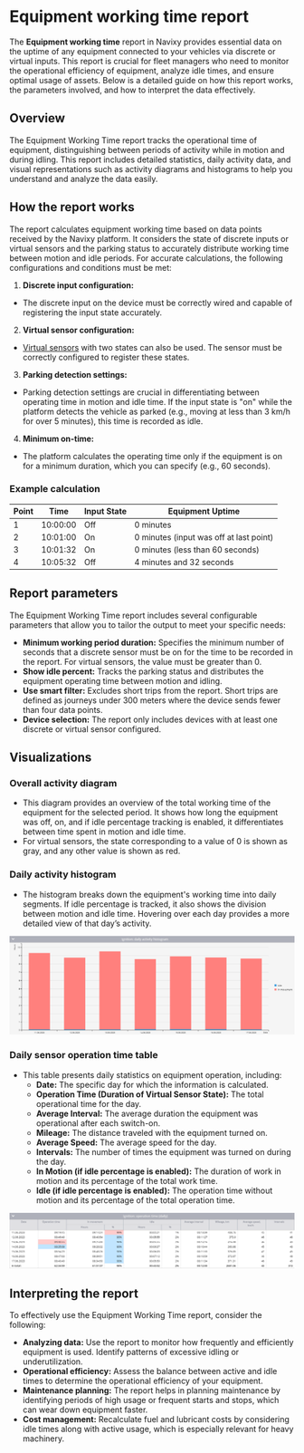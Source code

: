 # Equipment working time report

The **Equipment working time** report in Navixy provides essential data on the uptime of any equipment connected to your vehicles via discrete or virtual inputs. This report is crucial for fleet managers who need to monitor the operational efficiency of equipment, analyze idle times, and ensure optimal usage of assets. Below is a detailed guide on how this report works, the parameters involved, and how to interpret the data effectively.

## Overview

The Equipment Working Time report tracks the operational time of equipment, distinguishing between periods of activity while in motion and during idling. This report includes detailed statistics, daily activity data, and visual representations such as activity diagrams and histograms to help you understand and analyze the data easily.

## How the report works

The report calculates equipment working time based on data points received by the Navixy platform. It considers the state of discrete inputs or virtual sensors and the parking status to accurately distribute working time between motion and idle periods. For accurate calculations, the following configurations and conditions must be met:

1. **Discrete input configuration:**

* The discrete input on the device must be correctly wired and capable of registering the input state accurately.

2. **Virtual sensor configuration:**

* [Virtual sensors](../../devices-and-settings/vehicle-sensors/virtual-sensors/) with two states can also be used. The sensor must be correctly configured to register these states.

3. **Parking detection settings:**

* Parking detection settings are crucial in differentiating between operating time in motion and idle time. If the input state is "on" while the platform detects the vehicle as parked (e.g., moving at less than 3 km/h for over 5 minutes), this time is recorded as idle.

4. **Minimum on-time:**

* The platform calculates the operating time only if the equipment is on for a minimum duration, which you can specify (e.g., 60 seconds).

### Example calculation

| Point | Time     | Input State | Equipment Uptime                        |
| ----- | -------- | ----------- | --------------------------------------- |
| 1     | 10:00:00 | Off         | 0 minutes                               |
| 2     | 10:01:00 | On          | 0 minutes (input was off at last point) |
| 3     | 10:01:32 | On          | 0 minutes (less than 60 seconds)        |
| 4     | 10:05:32 | Off         | 4 minutes and 32 seconds                |

## Report parameters

The Equipment Working Time report includes several configurable parameters that allow you to tailor the output to meet your specific needs:

* **Minimum working period duration:** Specifies the minimum number of seconds that a discrete sensor must be on for the time to be recorded in the report. For virtual sensors, the value must be greater than 0.
* **Show idle percent:** Tracks the parking status and distributes the equipment operating time between motion and idling.
* **Use smart filter:** Excludes short trips from the report. Short trips are defined as journeys under 300 meters where the device sends fewer than four data points.
* **Device selection:** The report only includes devices with at least one discrete or virtual sensor configured.

## Visualizations

### Overall activity diagram

* This diagram provides an overview of the total working time of the equipment for the selected period. It shows how long the equipment was off, on, and if idle percentage tracking is enabled, it differentiates between time spent in motion and idle time.
* For virtual sensors, the state corresponding to a value of 0 is shown as gray, and any other value is shown as red.

### Daily activity histogram

* The histogram breaks down the equipment's working time into daily segments. If idle percentage is tracked, it also shows the division between motion and idle time. Hovering over each day provides a more detailed view of that day’s activity.

![image-20240815-010538.png](attachments/image-20240815-010538.png)

### Daily sensor operation time table

* This table presents daily statistics on equipment operation, including:
  * **Date:** The specific day for which the information is calculated.
  * **Operation Time (Duration of Virtual Sensor State):** The total operational time for the day.
  * **Average Interval:** The average duration the equipment was operational after each switch-on.
  * **Mileage:** The distance traveled with the equipment turned on.
  * **Average Speed:** The average speed for the day.
  * **Intervals:** The number of times the equipment was turned on during the day.
  * **In Motion (if idle percentage is enabled):** The duration of work in motion and its percentage of the total work time.
  * **Idle (if idle percentage is enabled):** The operation time without motion and its percentage of the total operation time.

![image-20240815-010619.png](attachments/image-20240815-010619.png)

## Interpreting the report

To effectively use the Equipment Working Time report, consider the following:

* **Analyzing data:** Use the report to monitor how frequently and efficiently equipment is used. Identify patterns of excessive idling or underutilization.
* **Operational efficiency:** Assess the balance between active and idle times to determine the operational efficiency of your equipment.
* **Maintenance planning:** The report helps in planning maintenance by identifying periods of high usage or frequent starts and stops, which can wear down equipment faster.
* **Cost management:** Recalculate fuel and lubricant costs by considering idle times along with active usage, which is especially relevant for heavy machinery.
